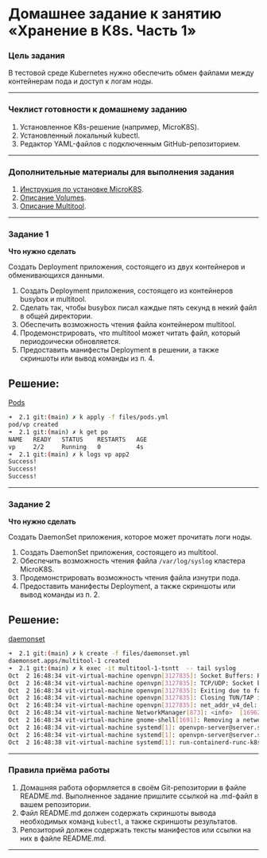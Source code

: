 # Домашнее задание к занятию «Хранение в K8s. Часть 1»

### Цель задания

В тестовой среде Kubernetes нужно обеспечить обмен файлами между контейнерам пода и доступ к логам ноды.

------

### Чеклист готовности к домашнему заданию

1. Установленное K8s-решение (например, MicroK8S).
2. Установленный локальный kubectl.
3. Редактор YAML-файлов с подключенным GitHub-репозиторием.

------

### Дополнительные материалы для выполнения задания

1. [Инструкция по установке MicroK8S](https://microk8s.io/docs/getting-started).
2. [Описание Volumes](https://kubernetes.io/docs/concepts/storage/volumes/).
3. [Описание Multitool](https://github.com/wbitt/Network-MultiTool).

------

### Задание 1 

**Что нужно сделать**

Создать Deployment приложения, состоящего из двух контейнеров и обменивающихся данными.

1. Создать Deployment приложения, состоящего из контейнеров busybox и multitool.
2. Сделать так, чтобы busybox писал каждые пять секунд в некий файл в общей директории.
3. Обеспечить возможность чтения файла контейнером multitool.
4. Продемонстрировать, что multitool может читать файл, который периодоически обновляется.
5. Предоставить манифесты Deployment в решении, а также скриншоты или вывод команды из п. 4.

## Решение:

[Pods](files/pods.yml)
```bash
➜  2.1 git:(main) ✗ k apply -f files/pods.yml 
pod/vp created
➜  2.1 git:(main) ✗ k get po
NAME   READY   STATUS    RESTARTS   AGE
vp     2/2     Running   0          4s
➜  2.1 git:(main) ✗ k logs vp app2            
Success!
Success!
Success!
```
------

### Задание 2

**Что нужно сделать**

Создать DaemonSet приложения, которое может прочитать логи ноды.

1. Создать DaemonSet приложения, состоящего из multitool.
2. Обеспечить возможность чтения файла `/var/log/syslog` кластера MicroK8S.
3. Продемонстрировать возможность чтения файла изнутри пода.
4. Предоставить манифесты Deployment, а также скриншоты или вывод команды из п. 2.

## Решение:

[daemonset](files/daemonset.yml)

```bash
➜  2.1 git:(main) ✗ k create -f files/daemonset.yml
daemonset.apps/multitool-1 created
➜  2.1 git:(main) ✗ k exec -it multitool-1-tsntt  -- tail syslog
Oct  2 16:48:34 vit-virtual-machine openvpn[3127835]: Socket Buffers: R=[212992->212992] S=[212992->212992]
Oct  2 16:48:34 vit-virtual-machine openvpn[3127835]: TCP/UDP: Socket bind failed on local address [AF_INET]192.168.77.47:1194: Address already in use (errno=98)
Oct  2 16:48:34 vit-virtual-machine openvpn[3127835]: Exiting due to fatal error
Oct  2 16:48:34 vit-virtual-machine openvpn[3127835]: Closing TUN/TAP interface
Oct  2 16:48:34 vit-virtual-machine openvpn[3127835]: net_addr_v4_del: 10.8.0.1 dev tun1
Oct  2 16:48:34 vit-virtual-machine NetworkManager[873]: <info>  [1696254514.5622] manager: (tun1): new Tun device (/org/freedesktop/NetworkManager/Devices/58392)
Oct  2 16:48:34 vit-virtual-machine gnome-shell[1691]: Removing a network device that was not added
Oct  2 16:48:34 vit-virtual-machine systemd[1]: openvpn-server@server.service: Main process exited, code=exited, status=1/FAILURE
Oct  2 16:48:34 vit-virtual-machine systemd[1]: openvpn-server@server.service: Failed with result 'exit-code'.
Oct  2 16:48:38 vit-virtual-machine systemd[1]: run-containerd-runc-k8s.io-026dbce0d2d03de9898139552d686d4a4c6ce430f61d009bb6bea7417e6d89d3-runc.8v4Ig6.mount: Deactivated successfully.
```
------

### Правила приёма работы

1. Домашняя работа оформляется в своём Git-репозитории в файле README.md. Выполненное задание пришлите ссылкой на .md-файл в вашем репозитории.
2. Файл README.md должен содержать скриншоты вывода необходимых команд `kubectl`, а также скриншоты результатов.
3. Репозиторий должен содержать тексты манифестов или ссылки на них в файле README.md.

------
